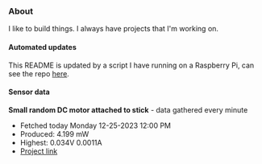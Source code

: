 ### About
I like to build things. I always have projects that I'm working on.

#### Automated updates
This README is updated by a script I have running on a Raspberry Pi, can see the repo [here](https://github.com/jdc-cunningham/raspi-git-repo-updater).

#### Sensor data


**Small random DC motor attached to stick** - data gathered every minute
- Fetched today Monday 12-25-2023 12:00 PM
- Produced: 4.199 mW
- Highest: 0.034V 0.0011A
- [Project link](https://github.com/jdc-cunningham/turbine-raspi)